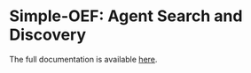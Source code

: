 # Simple-OEF: Agent Search and Discovery

The full documentation is available <a href="https://docs.fetch.ai/soef/simple-oef/" target="_blank">here</a>.
